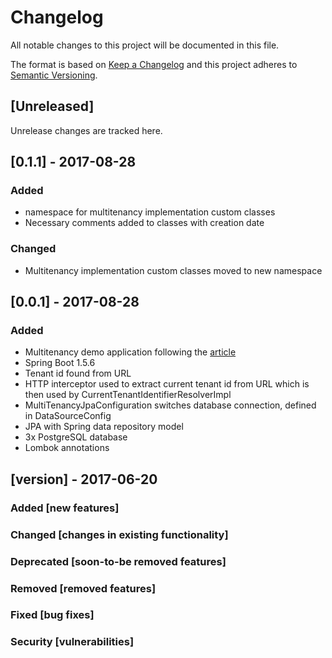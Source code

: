 # Changelog
All notable changes to this project will be documented in this file.

The format is based on [Keep a Changelog](http://keepachangelog.com/en/1.0.0/)
and this project adheres to [Semantic Versioning](http://semver.org/spec/v2.0.0.html).

## [Unreleased]
Unrelease changes are tracked here.

## [0.1.1] - 2017-08-28
### Added
- namespace for multitenancy implementation custom classes
- Necessary comments added to classes with creation date

### Changed
- Multitenancy implementation custom classes moved to new namespace

## [0.0.1] - 2017-08-28
### Added
- Multitenancy demo application following the [article](http://anakiou.blogspot.com/2015/08/multi-tenant-application-with-spring.html)
- Spring Boot 1.5.6
- Tenant id found from URL
- HTTP interceptor used to extract current tenant id from URL which is then used by CurrentTenantIdentifierResolverImpl
- MultiTenancyJpaConfiguration switches database connection, defined in DataSourceConfig
- JPA with Spring data repository model
- 3x PostgreSQL database
- Lombok annotations


## [version] - 2017-06-20
### Added [new features]
### Changed [changes in existing functionality]
### Deprecated [soon-to-be removed features]
### Removed [removed features]
### Fixed [bug fixes]
### Security [vulnerabilities]